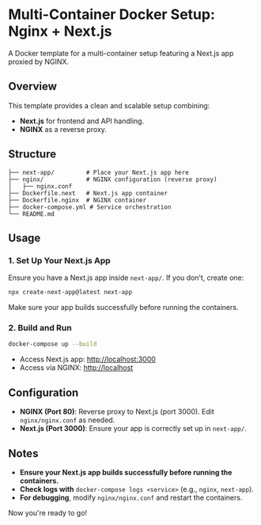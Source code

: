 # Multi-Container Docker Setup: Nginx + Next.js

A Docker template for a multi-container setup featuring a Next.js app proxied by NGINX.

## Overview
This template provides a clean and scalable setup combining:
- **Next.js** for frontend and API handling.
- **NGINX** as a reverse proxy.

## Structure
```
├── next-app/         # Place your Next.js app here
├── nginx/            # NGINX configuration (reverse proxy)
│   ├── nginx.conf
├── Dockerfile.next   # Next.js app container
├── Dockerfile.nginx  # NGINX container
├── docker-compose.yml # Service orchestration
└── README.md
```

## Usage
### 1. Set Up Your Next.js App
Ensure you have a Next.js app inside `next-app/`. If you don’t, create one:
```sh
npx create-next-app@latest next-app
```
Make sure your app builds successfully before running the containers.

### 2. Build and Run
```sh
docker-compose up --build
```
- Access Next.js app: [http://localhost:3000](http://localhost:3000)
- Access via NGINX: [http://localhost](http://localhost)

## Configuration
- **NGINX (Port 80)**: Reverse proxy to Next.js (port 3000). Edit `nginx/nginx.conf` as needed.
- **Next.js (Port 3000)**: Ensure your app is correctly set up in `next-app/`.

## Notes
- **Ensure your Next.js app builds successfully before running the containers.**
- **Check logs with** `docker-compose logs <service>` (e.g., `nginx`, `next-app`).
- **For debugging**, modify `nginx/nginx.conf` and restart the containers.

Now you're ready to go!


